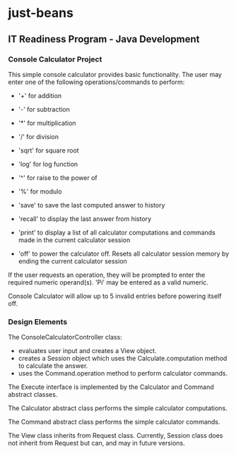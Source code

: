# just-beans
## IT Readiness Program - Java Development

### Console Calculator Project

This simple console calculator provides basic functionality.  The user may enter one of the following operations/commands to perform:
* '+'  for addition

* '-'  for subtraction

* '*'  for multiplication

* '/'  for division

* 'sqrt'  for square root

* 'log'  for log function

* '^'  for raise to the power of

* '%'  for modulo

* 'save'  to save the last computed answer to history

* 'recall'  to display the last answer from history

* 'print'  to display a list of all calculator computations and commands made in the current calculator session

* 'off'  to power the calculator off.  Resets all calculator session memory by ending the current calculator session

If the user requests an operation, they will be prompted to enter the required numeric operand(s).  'Pi' may be entered as a 
valid numeric.

Console Calculator will allow up to 5 invalid entries before powering itself off.

### Design Elements

The ConsoleCalculatorController class:
* evaluates user input and creates a View object. 
* creates a Session object which uses the Calculate.computation method to calculate the answer.
* uses the Command.operation method to perform calculator commands.  

The Execute interface is implemented by the Calculator and Command abstract classes.

The Calculator abstract class performs the simple calculator computations.

The Command abstract class performs the simple calculator commands.

The View class inherits from Request class.  Currently, Session class does not inherit from Request but can, and may in future versions.



